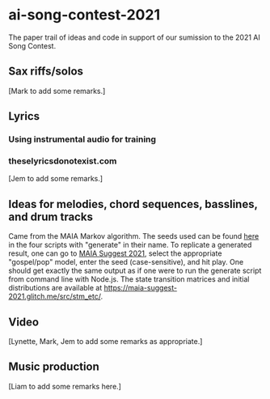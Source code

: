 # ai-song-contest-2021
The paper trail of ideas and code in support of our sumission to the 2021 AI Song Contest.

## Sax riffs/solos
[Mark to add some remarks.]

## Lyrics

### Using instrumental audio for training


### theselyricsdonotexist.com
[Jem to add some remarks.]

## Ideas for melodies, chord sequences, basslines, and drum tracks
Came from the MAIA Markov algorithm. The seeds used can be found [here](https://github.com/mstrcyork/ai-song-contest-2021/tree/main/algorithms/run_maia_markov) in the four scripts with "generate" in their name. To replicate a generated result, one can go to [MAIA Suggest 2021](https://maia-suggest-2021.glitch.me), select the appropriate "gospel/pop" model, enter the seed (case-sensitive), and hit play. One should get exactly the same output as if one were to run the generate script from command line with Node.js. The state transition matrices and initial distributions are available at https://maia-suggest-2021.glitch.me/src/stm_etc/.

## Video
[Lynette, Mark, Jem to add some remarks as appropriate.]


## Music production
[Liam to add some remarks here.]
